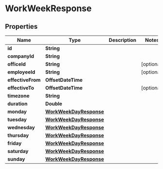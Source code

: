 

# WorkWeekResponse


## Properties

| Name | Type | Description | Notes |
|------------ | ------------- | ------------- | -------------|
|**id** | **String** |  |  |
|**companyId** | **String** |  |  |
|**officeId** | **String** |  |  [optional] |
|**employeeId** | **String** |  |  [optional] |
|**effectiveFrom** | **OffsetDateTime** |  |  |
|**effectiveTo** | **OffsetDateTime** |  |  [optional] |
|**timezone** | **String** |  |  |
|**duration** | **Double** |  |  |
|**monday** | [**WorkWeekDayResponse**](WorkWeekDayResponse.md) |  |  |
|**tuesday** | [**WorkWeekDayResponse**](WorkWeekDayResponse.md) |  |  |
|**wednesday** | [**WorkWeekDayResponse**](WorkWeekDayResponse.md) |  |  |
|**thursday** | [**WorkWeekDayResponse**](WorkWeekDayResponse.md) |  |  |
|**friday** | [**WorkWeekDayResponse**](WorkWeekDayResponse.md) |  |  |
|**saturday** | [**WorkWeekDayResponse**](WorkWeekDayResponse.md) |  |  |
|**sunday** | [**WorkWeekDayResponse**](WorkWeekDayResponse.md) |  |  |



